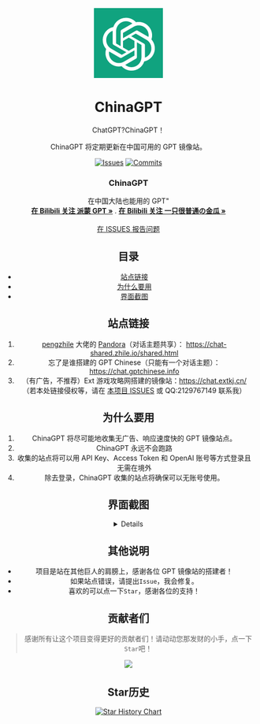 <div align="center">
  <img src="https://raw.githubusercontent.com/PlayMcBKuwu/chinagpt/main/ChinaGPT.png" alt="ChinaGPT" width="140" height="142" />


# ChinaGPT

ChatGPT?ChinaGPT！

ChinaGPT 将定期更新在中国可用的 GPT 镜像站。

<!-- PROJECT SHIELDS -->

[![Issues](https://img.shields.io/github/issues-raw/PlayMcBKuwu/chinagpt)](https://github.com/PlayMcBKuwu/chinagpt\issues)
[![Commits](https://img.shields.io/github/last-commit/PlayMcBKuwu/chinagpt/master)](https://github.com/PlayMcBKuwu/chinagpt/commits/master)

<p align="center">

  <h3 align="center">ChinaGPT</h3>
  <p align="center">
    在中国大陆也能用的 GPT"
    <br />
    <a href="https://space.bilibili.com/3493132438079618"><strong>在 Bilibili 关注 派蒙 GPT »</strong></a>
    .
    <a href="https://space.bilibili.com/438071827"><strong>在 Bilibili 关注 一只很普通の金瓜 »</strong></a>
    <br />
    <br />
    <a href="https://github.com/PlayMcBKuwu/chinagpt/issues">在 ISSUES 报告问题</a>
  </p>

</p>

## 目录

- [站点链接](#站点链接)
- [为什么要用](#为什么要用)
- [界面截图](#界面截图)

## 站点链接

1.  <a href="https://github.com/pengzhile">pengzhile</a> 大佬的 <a href="https://github.com/pengzhile/pandora">Pandora</a>（对话主题共享）： https://chat-shared.zhile.io/shared.html
2.  忘了是谁搭建的 GPT Chinese（只能有一个对话主题）：https://chat.gptchinese.info
3.  （有广告，不推荐）Ext 游戏攻略网搭建的镜像站：https://chat.extkj.cn/
（若本处链接侵权等，请在 <a href="https://github.com/PlayMcBKuwu/chinagpt/issues">本项目 ISSUES</a> 或 QQ:2129767149 联系我）
## 为什么要用

1. ChinaGPT 将尽可能地收集无广告、响应速度快的 GPT 镜像站点。
2. ChinaGPT 永远不会跑路
3. 收集的站点将可以用 API Key、Access Token 和 OpenAI 账号等方式登录且无需在境外
4. 除去登录，ChinaGPT 收集的站点将确保可以无账号使用。

## 界面截图

  <details>
  </summary>

  ![alt Screenshot1](https://raw.githubusercontent.com/PlayMcBKuwu/chinagpt/main/ChinaGPT1.png)
  ![alt Screenshot2](https://raw.githubusercontent.com/PlayMcBKuwu/chinagpt/main/ChinaGPT2.png)
  ![alt Screenshot3](https://raw.githubusercontent.com/PlayMcBKuwu/chinagpt/main/ChinaGPT3.png)
  ![alt Screenshot4](https://raw.githubusercontent.com/PlayMcBKuwu/chinagpt/main/ChinaGPT4.png)
  </details>

## 其他说明

* 项目是站在其他巨人的肩膀上，感谢各位 GPT 镜像站的搭建者！
* 如果站点错误，请提出`Issue`，我会修复。
* 喜欢的可以点一下`Star`，感谢各位的支持！

## 贡献者们

> 感谢所有让这个项目变得更好的贡献者们！请动动您那发财的小手，点一下`Star`吧！

<a href="https://github.com/PlayMcBKuwu/chinagpt/graphs/contributors">
  <img src="https://contrib.rocks/image?repo=PlayMcBKuwu/chinagpt" />
</a>

## Star历史

[![Star History Chart](https://api.star-history.com/svg?repos=PlayMcBKuwu/chinagpt&type=Date)](https://star-history.com/#PlayMcBKuwu/chinagpt&Date)
